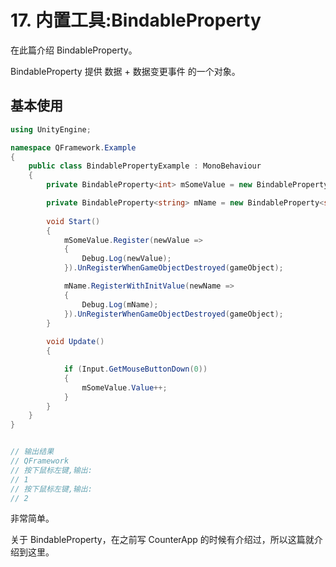 ﻿# 17. 内置工具:BindableProperty

在此篇介绍 BindableProperty。

BindableProperty 提供 数据 + 数据变更事件 的一个对象。

## 基本使用

``` csharp
using UnityEngine;

namespace QFramework.Example
{
    public class BindablePropertyExample : MonoBehaviour
    {
        private BindableProperty<int> mSomeValue = new BindableProperty<int>(0);

        private BindableProperty<string> mName = new BindableProperty<string>("QFramework");
        
        void Start()
        {
            mSomeValue.Register(newValue =>
            {
                Debug.Log(newValue);
            }).UnRegisterWhenGameObjectDestroyed(gameObject);

            mName.RegisterWithInitValue(newName =>
            {
                Debug.Log(mName);
            }).UnRegisterWhenGameObjectDestroyed(gameObject);
        }
        
        void Update()
        {

            if (Input.GetMouseButtonDown(0))
            {
                mSomeValue.Value++;
            }
        }
    }
}


// 输出结果
// QFramework
// 按下鼠标左键,输出:
// 1
// 按下鼠标左键,输出:
// 2
```

非常简单。


关于 BindableProperty，在之前写 CounterApp 的时候有介绍过，所以这篇就介绍到这里。


